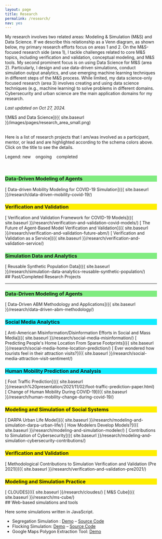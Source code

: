 ```yaml
---
layout: page
title: Research
permalink: /research/
nav: yes
---
```

<style>
.hl_MSOnly {
  background-color: #FEEE00;
}
.hl_DSForMS {
  background-color: #80EC80;
}
.hl_DSOnly {
  background-color: #11ECFF;
}
</style>

My research involves two related areas: Modeling & Simulation (M&S) and Data Science. If we describe this relationship as a Venn diagram, as shown below, my primary research efforts focus on areas 1 and 2. On the M&S-focused research side (area 1), I tackle challenges related to core M&S topics, including verification and validation, conceptual modeling, and M&S tools. My second prominent focus is on using Data Science for M&S (area 2). Particularly, I design and use data-driven simulations, conduct simulation output analytics, and use emerging machine learning techniques in different steps of the M&S process. While limited, my data science-only focused research (area 3) involves creating and using data science techniques (e.g., machine learning) to solve problems in different domains. Cybersecurity and urban science are the main application domains for my research.  

*Last updated on Oct 27, 2024.*  

![M&S and Data Science]({{ site.baseurl }}/images/pages/research_area_small.png)  

<br/>
Here is a list of research projects that I am/was involved as a participant, mentor, or lead and are highlighted according to the schema colors above. Click on the title to see the details.

Legend: <i style="color:#008500" class="fas fa-plus-square"></i> new &nbsp;&nbsp; 
 <i style="color:#FE7B0E" class="fas fa-sync-alt"></i> ongoing &nbsp;&nbsp;
 <i style="color:#888888" class="fas fa-check-square"></i> completed  

<br/>
<h3 class="hl_DSForMS">Data-Driven Modeling of Agents</h3>
[<i style="color:#FE7B0E" class="fas fa-sync-alt"></i> Data-driven Mobility Modeling for COVID-19 Simulation]({{ site.baseurl }}/research/data-driven-mobility-covid-19/)  
 
<h3 class="hl_MSOnly">Verification and Validation</h3>
[<i style="color:#FE7B0E" class="fas fa-sync-alt"></i> Verification and Validation Framework for COVID-19 Models]({{ site.baseurl }}/research/verification-and-validation-covid-models/)  
[<i style="color:#FE7B0E" class="fas fa-sync-alt"></i> The Future of Agent-Based Model Verification and Validation]({{ site.baseurl }}/research/verification-and-validation-future-abm/)  
[<i style="color:#FE7B0E" class="fas fa-sync-alt"></i> Verification and Validation as a Service]({{ site.baseurl }}/research/verification-and-validation-service/)  

<h3 class="hl_DSForMS">Simulation Data and Analytics</h3>
[<i style="color:#FE7B0E" class="fas fa-sync-alt"></i> Reusable Synthetic Population Data]({{ site.baseurl }}/research/simulation-data-analytics-reusable-synthetic-population/)  


<br/>
## Past/Completed Research Projects
<hr/>

<h3 class="hl_DSForMS">Data-Driven Modeling of Agents</h3>
[<i style="color:#888888" class="fas fa-check-square"></i> Data-Driven ABM Methodology and Applications]({{ site.baseurl }}/research/data-driven-abm-methodology/)

<h3 class="hl_DSOnly">Social Media Analytics</h3>
[<i style="color:#888888" class="fas fa-check-square"></i> Anti-American Misinformation/Disinformation Efforts in Social and Mass Media]({{ site.baseurl }}/research/social-media-misinformation/)  
[<i style="color:#888888" class="fas fa-check-square"></i> Predicting People's Home Location From Sparse Footprints]({{ site.baseurl }}/research/social-media-home-location-prediction/)  
[<i style="color:#888888" class="fas fa-check-square"></i> Ever wondered how tourists feel in their attraction visits?]({{ site.baseurl }}/research/social-media-attraction-visit-sentiment/)


<h3 class="hl_DSOnly">Human Mobility Prediction and Analysis</h3>
[<i style="color:#888888" class="fas fa-check-square"></i> Foot Traffic Prediction]({{ site.baseurl }}/research%20presentation/2021/11/02/foot-traffic-prediction-paper.html)  
[<i style="color:#888888" class="fas fa-check-square"></i> Change of Human Mobility During COVID-19]({{ site.baseurl }}/research/human-mobility-change-during-covid-19/)


<h3 class="hl_MSOnly">Modeling and Simulation of Social Systems</h3>
[<i style="color:#888888" class="fas fa-check-square"></i> DARPA Urban Life Model]({{ site.baseurl }}/research/modeling-and-simulation-darpa-urban-life/)  
[<i style="color:#888888" class="fas fa-check-square"></i> How Modelers Develop Models?]({{ site.baseurl }}/research/modeling-and-simulation-modeler/)  
[<i style="color:#888888" class="fas fa-check-square"></i> Contributions to Simulation of Cybersecurity]({{ site.baseurl }}/research/modeling-and-simulation-cybersecurity-contributions/)  

<h3 class="hl_MSOnly">Verification and Validation</h3>
[<i style="color:#888888" class="fas fa-check-square"></i> Methodological Contributions to Simulation Verification and Validation (Pre 2021)]({{ site.baseurl }}/research/verification-and-validation-pre2021/)
   
<h3 class="hl_MSOnly">Modeling and Simulation Practice</h3>
[<i style="color:#888888" class="fas fa-check-square"></i> CLOUDES]({{ site.baseurl }}/research/cloudes/)  
[<i style="color:#888888" class="fas fa-check-square"></i> M&amp;S Cube]({{ site.baseurl }}/research/ms-cube/)  

<br/>     
## Web-based simulations and tools
<p>Here some simulations written in JavaScript.</p>
<ul>
<li>Segregation Simulation : <a href="{{ site.baseurl }}/sims/segregation/">Demo</a> &#8211; <a href="https://github.com/hamdikavak/segregation-simulation">Source Code</a></li>
<li>Flocking Simulation: <a href="{{ site.baseurl }}/sims/flocking/">Demo</a> &#8211; <a href="https://github.com/hamdikavak/flocking-simulation">Source Code</a></li>
<li>Google Maps Polygon Extraction Tool: <a href="{{ site.baseurl }}/rsc/demo/maps-api-polygon/">Demo</a> </li>
</ul>
